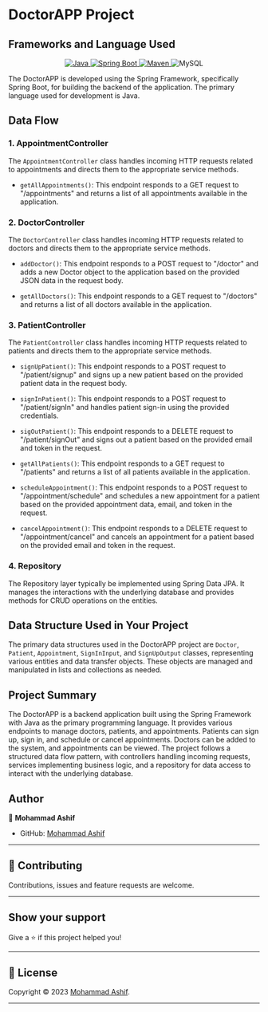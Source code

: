 # DoctorAPP Project 

## Frameworks and Language Used

<p align="center">
<a href="Java url">
    <img alt="Java" src="https://img.shields.io/badge/Java->=8-darkblue.svg" />
</a>
  <a href="Spring Boot url" >
    <img alt="Spring Boot" src="https://img.shields.io/badge/Spring Boot-3.0.6-brightgreen.svg" />
</a>
<a href="Maven url" >
    <img alt="Maven" src="https://img.shields.io/badge/maven-3.0.5-brightgreen.svg" />
</a>
  
<a >
    <img alt="MySQL" src="https://img.shields.io/badge/MySQL-blue.svg">
</a>
</p>

The DoctorAPP is developed using the Spring Framework, specifically Spring Boot, for building the backend of the application. The primary language used for development is Java.

## Data Flow

### 1. AppointmentController
The `AppointmentController` class handles incoming HTTP requests related to appointments and directs them to the appropriate service methods.

- `getAllAppointments()`: This endpoint responds to a GET request to "/appointments" and returns a list of all appointments available in the application.

### 2. DoctorController
The `DoctorController` class handles incoming HTTP requests related to doctors and directs them to the appropriate service methods.

- `addDoctor()`: This endpoint responds to a POST request to "/doctor" and adds a new Doctor object to the application based on the provided JSON data in the request body.

- `getAllDoctors()`: This endpoint responds to a GET request to "/doctors" and returns a list of all doctors available in the application.

### 3. PatientController
The `PatientController` class handles incoming HTTP requests related to patients and directs them to the appropriate service methods.

- `signUpPatient()`: This endpoint responds to a POST request to "/patient/signup" and signs up a new patient based on the provided patient data in the request body.

- `signInPatient()`: This endpoint responds to a POST request to "/patient/signIn" and handles patient sign-in using the provided credentials.

- `sigOutPatient()`: This endpoint responds to a DELETE request to "/patient/signOut" and signs out a patient based on the provided email and token in the request.

- `getAllPatients()`: This endpoint responds to a GET request to "/patients" and returns a list of all patients available in the application.

- `scheduleAppointment()`: This endpoint responds to a POST request to "/appointment/schedule" and schedules a new appointment for a patient based on the provided appointment data, email, and token in the request.

- `cancelAppointment()`: This endpoint responds to a DELETE request to "/appointment/cancel" and cancels an appointment for a patient based on the provided email and token in the request.

### 4. Repository
 The Repository layer typically be implemented using Spring Data JPA. It manages the interactions with the underlying database and provides methods for CRUD operations on the entities.

## Data Structure Used in Your Project

The primary data structures used in the DoctorAPP project are `Doctor`, `Patient`, `Appointment`, `SignInInput`, and `SignUpOutput` classes, representing various entities and data transfer objects. These objects are managed and manipulated in lists and collections as needed.

## Project Summary

The DoctorAPP is a backend application built using the Spring Framework with Java as the primary programming language. It provides various endpoints to manage doctors, patients, and appointments. Patients can sign up, sign in, and schedule or cancel appointments. Doctors can be added to the system, and appointments can be viewed. The project follows a structured data flow pattern, with controllers handling incoming requests, services implementing business logic, and a repository for data access to interact with the underlying database.

## Author

👤 **Mohammad Ashif**

* GitHub: [Mohammad Ashif]( https://github.com/ashifdeveloper)

    
---

## 🤝 Contributing

Contributions, issues and feature requests are welcome.
    
---
    
## Show your support

Give a ⭐️ if this project helped you!
    
---
    
## 📝 License

Copyright © 2023 [Mohammad Ashif]( https://github.com/ashifdeveloper).<br />
    
---
